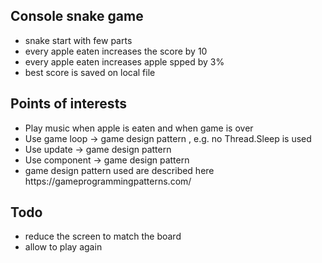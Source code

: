 <h2>Console snake game</h2>
<ul>
<li>snake start with few parts</li>
<li>every apple eaten increases the score by 10</li>
<li>every apple eaten increases apple spped by 3%</li>
<li>best score is saved on local file</li>
</ul>


<h2>Points of interests</h2>
<ul>
<li>Play music when apple is eaten and when game is over</li>
<li>Use game loop -> game design pattern , e.g. no Thread.Sleep is used</li>
<li>Use update -> game design pattern</li>
<li>Use component -> game design pattern</li>
<li>game design pattern used are described here https://gameprogrammingpatterns.com/</li>
</ul>

<h2>Todo</h2>
<ul>
<li>reduce the screen to match the board</li>
<li>allow to play again</li>
</ul>